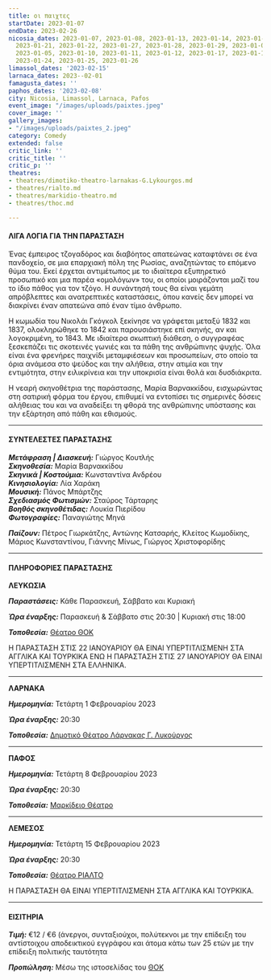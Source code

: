 ```yaml
---
title: οι παιχτες
startDate: 2023-01-07
endDate: 2023-02-26
nicosia_dates: 2023-01-07, 2023-01-08, 2023-01-13, 2023-01-14, 2023-01-15, 2023-01-20,
  2023-01-21, 2023-01-22, 2023-01-27, 2023-01-28, 2023-01-29, 2023-01-03, 2023-01-04,
  2023-01-05, 2023-01-10, 2023-01-11, 2023-01-12, 2023-01-17, 2023-01-18, 2023-01-19,
  2023-01-24, 2023-01-25, 2023-01-26
limassol_dates: '2023-02-15'
larnaca_dates: 2023--02-01
famagusta_dates: ''
paphos_dates: '2023-02-08'
city: Nicosia, Limassol, Larnaca, Pafos
event_image: "/images/uploads/paixtes.jpeg"
cover_image: ''
gallery_images:
- "/images/uploads/paixtes_2.jpeg"
category: Comedy
extended: false
critic_link: ''
critic_title: ''
critic_p: ''
theatres:
- theatres/dimotiko-theatro-larnakas-G.Lykourgos.md
- theatres/rialto.md
- theatres/markidio-theatro.md
- theatres/thoc.md

---
```

#### ΛΙΓΑ ΛΟΓΙΑ ΓΙΑ ΤΗΝ ΠΑΡΑΣΤΑΣΗ

Ένας έμπειρος τζογαδόρος και διαβόητος απατεώνας καταφτάνει σε ένα πανδοχείο, σε μια επαρχιακή πόλη της Ρωσίας, αναζητώντας το επόμενο θύμα του. Εκεί έρχεται αντιμέτωπος με το ιδιαίτερα εξυπηρετικό προσωπικό και μια παρέα «ομολόγων» του, οι οποίοι μοιράζονται μαζί του το ίδιο πάθος για τον τζόγο. Η συνάντησή τους θα είναι γεμάτη απρόβλεπτες και ανατρεπτικές καταστάσεις, όπου κανείς δεν μπορεί να διακρίνει έναν απατεώνα από έναν τίμιο άνθρωπο.

Η κωμωδία του Νικολάι Γκόγκολ ξεκίνησε να γράφεται μεταξύ 1832 και 1837, ολοκληρώθηκε το 1842 και παρουσιάστηκε επί σκηνής, αν και λογοκριμένη, το 1843. Με ιδιαίτερα σκωπτική διάθεση, ο συγγραφέας ξεσκεπάζει τις σκοτεινές γωνιές και τα πάθη της ανθρώπινης ψυχής. Όλα είναι ένα φρενήρες παιχνίδι μεταμφιέσεων και προσωπείων, στο οποίο τα όρια ανάμεσα στο ψεύδος και την αλήθεια, στην ατιμία και την εντιμότητα, στην ειλικρίνεια και την υποκρισία είναι θολά και δυσδιάκριτα.

Η νεαρή σκηνοθέτρια της παράστασης, Μαρία Βαρνακκίδου, εισχωρώντας στη σατιρική φόρμα του έργου, επιθυμεί να εντοπίσει τις σημερινές δόσεις αλήθειας του και να αναδείξει τη φθορά της ανθρώπινης υπόστασης και την εξάρτηση από πάθη και εθισμούς.

***

#### ΣΥΝΤΕΛΕΣΤΕΣ ΠΑΡΑΣΤΑΣΗΣ

**_Μετάφραση | Διασκευή:_** Γιώργος Κουτλής  
**_Σκηνοθεσία:_** Μαρία Βαρνακκίδου  
**_Σκηνικά | Κοστούμια:_** Κωνσταντίνα Ανδρέου  
**_Κινησιολογία:_** Λία Χαράκη  
**_Μουσική:_** Πάνος Μπάρτζης  
**_Σχεδιασμός Φωτισμών:_** Σταύρος Τάρταρης  
**_Βοηθός σκηνοθέτιδας:_** Λουκία Πιερίδου  
**_Φωτογραφίες:_** Παναγιώτης Μηνά

**_Παίζουν:_** Πέτρος Γιωρκάτζης, Αντώνης Κατσαρής, Κλείτος Κωμοδίκης, Μάριος Κωνσταντίνου, Γιάννης Μίνως, Γιώργος Χριστοφορίδης

***

#### ΠΛΗΡΟΦΟΡΙΕΣ ΠΑΡΑΣΤΑΣΗΣ

**ΛΕΥΚΩΣΙΑ**

**_Παραστάσεις:_** Κάθε Παρασκευή, Σάββατο και Κυριακή

**_Ώρα έναρξης:_** Παρασκευή & Σάββατο στις 20:30 | Κυριακή στις 18:00

**_Τοποθεσία:_** [Θέατρο ΘΟΚ](?#map)

Η ΠΑΡΑΣΤΑΣΗ ΣΤΙΣ 22 ΙΑΝΟΥΑΡΙΟΥ ΘΑ ΕΙΝΑΙ ΥΠΕΡΤΙΤΛΙΣΜΕΝΗ ΣΤΑ ΑΓΓΛΙΚΑ ΚΑΙ ΤΟΥΡΚΙΚΑ ΕΝΩ Η ΠΑΡΑΣΤΑΣΗ ΣΤΙΣ 27 ΙΑΝΟΥΑΡΙΟΥ ΘΑ ΕΙΝΑΙ ΥΠΕΡΤΙΤΛΙΣΜΕΝΗ ΣΤΑ ΕΛΛΗΝΙΚΑ.

***

**ΛΑΡΝΑΚΑ**

**_Ημερομηνία:_** Τετάρτη 1 Φεβρουαρίου 2023

**_Ώρα έναρξης:_** 20:30

**_Τοποθεσία:_** [Δημοτικό Θέατρο Λάρνακας Γ. Λυκούργος](?#map)

***

**ΠΑΦΟΣ**

**_Ημερομηνία:_** Τετάρτη 8 Φεβρουαρίου 2023

**_Ώρα έναρξης:_** 20:30

**_Τοποθεσία:_** [Μαρκίδειο Θέατρο](?#map)

***

**ΛΕΜΕΣΟΣ**

**_Ημερομηνία:_** Τετάρτη 15 Φεβρουαρίου 2023

**_Ώρα έναρξης:_** 20:30

**_Τοποθεσία:_** [Θέατρο ΡΙΑΛΤΟ](?#map)

Η ΠΑΡΑΣΤΑΣΗ ΘΑ ΕΙΝΑΙ ΥΠΕΡΤΙΤΛΙΣΜΕΝΗ ΣΤΑ ΑΓΓΛΙΚΑ ΚΑΙ ΤΟΥΡΚΙΚΑ.

***

#### ΕΙΣΙΤΗΡΙΑ

**_Τιμή:_** €12 / €6 (άνεργοι, συνταξιούχοι, πολύτεκνοι με την επίδειξη του αντίστοιχου αποδεικτικού εγγράφου και άτομα κάτω των 25 ετών με την επίδειξη πολιτικής ταυτότητα

**_Προπώληση:_** Μέσω της ιστοσελίδας του [ΘΟΚ](https://tickets.thoc.org.cy/)